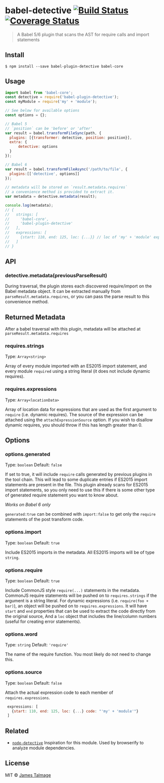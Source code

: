# babel-detective [![Build Status](https://travis-ci.org/jamestalmage/babel-plugin-detective.svg?branch=master)](https://travis-ci.org/jamestalmage/babel-plugin-detective) [![Coverage Status](https://coveralls.io/repos/jamestalmage/babel-plugin-detective/badge.svg?branch=master&service=github)](https://coveralls.io/github/jamestalmage/babel-plugin-detective?branch=master)

> A Babel 5/6 plugin that scans the AST for require calls and import statements


## Install

```
$ npm install --save babel-plugin-detective babel-core
```

## Usage

```js
import babel from 'babel-core';
const detective = require('babel-plugin-detective');
const myModule = require('my' + 'module');

// See below for available options
const options = {};

// Babel 5
// `position` can be 'before' or 'after'
var result = babel.transformFileSync(path, {
  plugins: [{transformer: detective, position: position}],
  extra: {
      detective: options
  }
});

// Babel 6
var result = babel.transformFileAsync('/path/to/file', {
  plugins:[['detective', options]]
});
                            
// metadata will be stored on `result.metadata.requires`
// a convenience method is provided to extract it.
var metadata = detective.metadata(result);

console.log(metadata);
// {
//   strings: [
//     'babel-core', 
//     'babel-plugin-detective'
//   ],
//   expressions: [
//     {start: 110, end: 125, loc: {...}} // loc of 'my' + 'module' expression
//   ]
// }
```

## API

### detective.metadata(previousParseResult)

During traversal, the plugin stores each discovered require/import on the Babel metadata object.
It can be extracted manually from `parseResult.metadata.requires`, or you can pass the parse result
to this convenience method.

## Returned Metadata

After a babel traversal with this plugin, metadata will be attached at `parseResult.metadata.requires`

### requires.strings

Type: `Array<string>`

Array of every module imported with an ES2015 import statement, and every module `required` using a string literal
 (it does not include dynamic requires).  

### requires.expressions

Type: `Array<locationData>`

Array of location data for expressions that are used as the first argument to `require` (i.e. dynamic requires).
 The source of the expression can be attached using the `attachExpressionSource` option.
 If you wish to disallow dynamic requires, you should throw if this has length greater than 0.

## Options


### options.generated

Type: `boolean`
Default: `false`

If set to true, it will include `require` calls generated by previous plugins in the 
 tool chain. This will lead to some duplicate entries if ES2015 import statements are
 present in the file. This plugin already scans for ES2015 import statements, so you
 only need to use this if there is some other type of generated require statement you
 want to know about.
 
*Works on Babel 6 only* 
 
`generated:true` can be combined with `import:false` to get only the `require`
statements of the post transform code.
 
### options.import
 
 Type: `boolean`
 Default: `true`
 
 Include ES2015 imports in the metadata. All ES2015 imports will be of type `string`.

### options.require

 Type: `boolean`
 Default: `true`
 
 Include CommonJS style `require(...)` statements in the metadata. CommonJS require
  statements will be pushed on to `requires.strings` if the argument is a string literal.
  For dynamic expressions (i.e. `require(foo + bar)`), an object will be pushed on to `requires.expressions`.
  It will have `start` and `end` properties that can be used to extract the code directly from the original source,
  And a `loc` object that includes the line/column numbers (useful for creating error statements). 

### options.word

Type: `string`
Default: `'require'`

The name of the require function. You most likely do not need to change this.

### options.source

Type: `boolean`
Default: `false`

Attach the actual expression code to each member of `requires.expressions`.

```js
 expressions: [
   {start: 110, end: 125, loc: {...} code: "'my' + 'module'"}
 ]
```

## Related

- [`node-detective`](https://github.com/substack/node-detective) Inspiration for this module. Used by browserify
  to analyze module dependencies.

## License

MIT © [James Talmage](http://github.com/jamestalmage)
